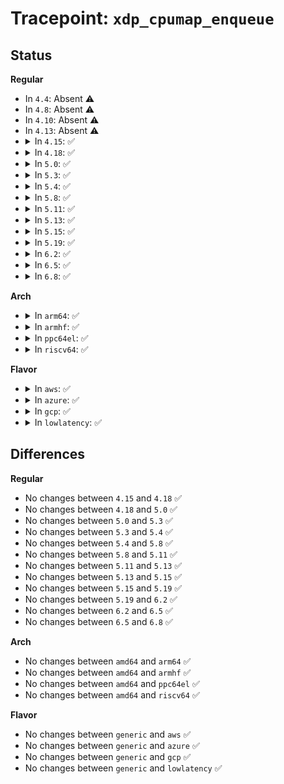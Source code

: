 # Tracepoint: <code>xdp_cpumap_enqueue</code>

## Status
<b>Regular</b>
<ul>
<li>
In <code>4.4</code>: Absent ⚠️
</li>
<li>
In <code>4.8</code>: Absent ⚠️
</li>
<li>
In <code>4.10</code>: Absent ⚠️
</li>
<li>
In <code>4.13</code>: Absent ⚠️
</li>
<li>
<details>
<summary>In <code>4.15</code>: ✅</summary>

Event:

```c
struct trace_event_raw_xdp_cpumap_enqueue {
    struct trace_entry ent;
    int map_id;
    u32 act;
    int cpu;
    unsigned int drops;
    unsigned int processed;
    int to_cpu;
    char __data[0];
};
```
Function:

```c
void trace_event_raw_event_xdp_cpumap_enqueue(void *__data, int map_id, unsigned int processed, unsigned int drops, int to_cpu);
```
</details>
</li>
<li>
<details>
<summary>In <code>4.18</code>: ✅</summary>

Event:

```c
struct trace_event_raw_xdp_cpumap_enqueue {
    struct trace_entry ent;
    int map_id;
    u32 act;
    int cpu;
    unsigned int drops;
    unsigned int processed;
    int to_cpu;
    char __data[0];
};
```
Function:

```c
void trace_event_raw_event_xdp_cpumap_enqueue(void *__data, int map_id, unsigned int processed, unsigned int drops, int to_cpu);
```
</details>
</li>
<li>
<details>
<summary>In <code>5.0</code>: ✅</summary>

Event:

```c
struct trace_event_raw_xdp_cpumap_enqueue {
    struct trace_entry ent;
    int map_id;
    u32 act;
    int cpu;
    unsigned int drops;
    unsigned int processed;
    int to_cpu;
    char __data[0];
};
```
Function:

```c
void trace_event_raw_event_xdp_cpumap_enqueue(void *__data, int map_id, unsigned int processed, unsigned int drops, int to_cpu);
```
</details>
</li>
<li>
<details>
<summary>In <code>5.3</code>: ✅</summary>

Event:

```c
struct trace_event_raw_xdp_cpumap_enqueue {
    struct trace_entry ent;
    int map_id;
    u32 act;
    int cpu;
    unsigned int drops;
    unsigned int processed;
    int to_cpu;
    char __data[0];
};
```
Function:

```c
void trace_event_raw_event_xdp_cpumap_enqueue(void *__data, int map_id, unsigned int processed, unsigned int drops, int to_cpu);
```
</details>
</li>
<li>
<details>
<summary>In <code>5.4</code>: ✅</summary>

Event:

```c
struct trace_event_raw_xdp_cpumap_enqueue {
    struct trace_entry ent;
    int map_id;
    u32 act;
    int cpu;
    unsigned int drops;
    unsigned int processed;
    int to_cpu;
    char __data[0];
};
```
Function:

```c
void trace_event_raw_event_xdp_cpumap_enqueue(void *__data, int map_id, unsigned int processed, unsigned int drops, int to_cpu);
```
</details>
</li>
<li>
<details>
<summary>In <code>5.8</code>: ✅</summary>

Event:

```c
struct trace_event_raw_xdp_cpumap_enqueue {
    struct trace_entry ent;
    int map_id;
    u32 act;
    int cpu;
    unsigned int drops;
    unsigned int processed;
    int to_cpu;
    char __data[0];
};
```
Function:

```c
void trace_event_raw_event_xdp_cpumap_enqueue(void *__data, int map_id, unsigned int processed, unsigned int drops, int to_cpu);
```
</details>
</li>
<li>
<details>
<summary>In <code>5.11</code>: ✅</summary>

Event:

```c
struct trace_event_raw_xdp_cpumap_enqueue {
    struct trace_entry ent;
    int map_id;
    u32 act;
    int cpu;
    unsigned int drops;
    unsigned int processed;
    int to_cpu;
    char __data[0];
};
```
Function:

```c
void trace_event_raw_event_xdp_cpumap_enqueue(void *__data, int map_id, unsigned int processed, unsigned int drops, int to_cpu);
```
</details>
</li>
<li>
<details>
<summary>In <code>5.13</code>: ✅</summary>

Event:

```c
struct trace_event_raw_xdp_cpumap_enqueue {
    struct trace_entry ent;
    int map_id;
    u32 act;
    int cpu;
    unsigned int drops;
    unsigned int processed;
    int to_cpu;
    char __data[0];
};
```
Function:

```c
void trace_event_raw_event_xdp_cpumap_enqueue(void *__data, int map_id, unsigned int processed, unsigned int drops, int to_cpu);
```
</details>
</li>
<li>
<details>
<summary>In <code>5.15</code>: ✅</summary>

Event:

```c
struct trace_event_raw_xdp_cpumap_enqueue {
    struct trace_entry ent;
    int map_id;
    u32 act;
    int cpu;
    unsigned int drops;
    unsigned int processed;
    int to_cpu;
    char __data[0];
};
```
Function:

```c
void trace_event_raw_event_xdp_cpumap_enqueue(void *__data, int map_id, unsigned int processed, unsigned int drops, int to_cpu);
```
</details>
</li>
<li>
<details>
<summary>In <code>5.19</code>: ✅</summary>

Event:

```c
struct trace_event_raw_xdp_cpumap_enqueue {
    struct trace_entry ent;
    int map_id;
    u32 act;
    int cpu;
    unsigned int drops;
    unsigned int processed;
    int to_cpu;
    char __data[0];
};
```
Function:

```c
void trace_event_raw_event_xdp_cpumap_enqueue(void *__data, int map_id, unsigned int processed, unsigned int drops, int to_cpu);
```
</details>
</li>
<li>
<details>
<summary>In <code>6.2</code>: ✅</summary>

Event:

```c
struct trace_event_raw_xdp_cpumap_enqueue {
    struct trace_entry ent;
    int map_id;
    u32 act;
    int cpu;
    unsigned int drops;
    unsigned int processed;
    int to_cpu;
    char __data[0];
};
```
Function:

```c
void trace_event_raw_event_xdp_cpumap_enqueue(void *__data, int map_id, unsigned int processed, unsigned int drops, int to_cpu);
```
</details>
</li>
<li>
<details>
<summary>In <code>6.5</code>: ✅</summary>

Event:

```c
struct trace_event_raw_xdp_cpumap_enqueue {
    struct trace_entry ent;
    int map_id;
    u32 act;
    int cpu;
    unsigned int drops;
    unsigned int processed;
    int to_cpu;
    char __data[0];
};
```
Function:

```c
void trace_event_raw_event_xdp_cpumap_enqueue(void *__data, int map_id, unsigned int processed, unsigned int drops, int to_cpu);
```
</details>
</li>
<li>
<details>
<summary>In <code>6.8</code>: ✅</summary>

Event:

```c
struct trace_event_raw_xdp_cpumap_enqueue {
    struct trace_entry ent;
    int map_id;
    u32 act;
    int cpu;
    unsigned int drops;
    unsigned int processed;
    int to_cpu;
    char __data[0];
};
```
Function:

```c
void trace_event_raw_event_xdp_cpumap_enqueue(void *__data, int map_id, unsigned int processed, unsigned int drops, int to_cpu);
```
</details>
</li>
</ul>
<b>Arch</b>
<ul>
<li>
<details>
<summary>In <code>arm64</code>: ✅</summary>

Event:

```c
struct trace_event_raw_xdp_cpumap_enqueue {
    struct trace_entry ent;
    int map_id;
    u32 act;
    int cpu;
    unsigned int drops;
    unsigned int processed;
    int to_cpu;
    char __data[0];
};
```
Function:

```c
void trace_event_raw_event_xdp_cpumap_enqueue(void *__data, int map_id, unsigned int processed, unsigned int drops, int to_cpu);
```
</details>
</li>
<li>
<details>
<summary>In <code>armhf</code>: ✅</summary>

Event:

```c
struct trace_event_raw_xdp_cpumap_enqueue {
    struct trace_entry ent;
    int map_id;
    u32 act;
    int cpu;
    unsigned int drops;
    unsigned int processed;
    int to_cpu;
    char __data[0];
};
```
Function:

```c
void trace_event_raw_event_xdp_cpumap_enqueue(void *__data, int map_id, unsigned int processed, unsigned int drops, int to_cpu);
```
</details>
</li>
<li>
<details>
<summary>In <code>ppc64el</code>: ✅</summary>

Event:

```c
struct trace_event_raw_xdp_cpumap_enqueue {
    struct trace_entry ent;
    int map_id;
    u32 act;
    int cpu;
    unsigned int drops;
    unsigned int processed;
    int to_cpu;
    char __data[0];
};
```
Function:

```c
void trace_event_raw_event_xdp_cpumap_enqueue(void *__data, int map_id, unsigned int processed, unsigned int drops, int to_cpu);
```
</details>
</li>
<li>
<details>
<summary>In <code>riscv64</code>: ✅</summary>

Event:

```c
struct trace_event_raw_xdp_cpumap_enqueue {
    struct trace_entry ent;
    int map_id;
    u32 act;
    int cpu;
    unsigned int drops;
    unsigned int processed;
    int to_cpu;
    char __data[0];
};
```
Function:

```c
void trace_event_raw_event_xdp_cpumap_enqueue(void *__data, int map_id, unsigned int processed, unsigned int drops, int to_cpu);
```
</details>
</li>
</ul>
<b>Flavor</b>
<ul>
<li>
<details>
<summary>In <code>aws</code>: ✅</summary>

Event:

```c
struct trace_event_raw_xdp_cpumap_enqueue {
    struct trace_entry ent;
    int map_id;
    u32 act;
    int cpu;
    unsigned int drops;
    unsigned int processed;
    int to_cpu;
    char __data[0];
};
```
Function:

```c
void trace_event_raw_event_xdp_cpumap_enqueue(void *__data, int map_id, unsigned int processed, unsigned int drops, int to_cpu);
```
</details>
</li>
<li>
<details>
<summary>In <code>azure</code>: ✅</summary>

Event:

```c
struct trace_event_raw_xdp_cpumap_enqueue {
    struct trace_entry ent;
    int map_id;
    u32 act;
    int cpu;
    unsigned int drops;
    unsigned int processed;
    int to_cpu;
    char __data[0];
};
```
Function:

```c
void trace_event_raw_event_xdp_cpumap_enqueue(void *__data, int map_id, unsigned int processed, unsigned int drops, int to_cpu);
```
</details>
</li>
<li>
<details>
<summary>In <code>gcp</code>: ✅</summary>

Event:

```c
struct trace_event_raw_xdp_cpumap_enqueue {
    struct trace_entry ent;
    int map_id;
    u32 act;
    int cpu;
    unsigned int drops;
    unsigned int processed;
    int to_cpu;
    char __data[0];
};
```
Function:

```c
void trace_event_raw_event_xdp_cpumap_enqueue(void *__data, int map_id, unsigned int processed, unsigned int drops, int to_cpu);
```
</details>
</li>
<li>
<details>
<summary>In <code>lowlatency</code>: ✅</summary>

Event:

```c
struct trace_event_raw_xdp_cpumap_enqueue {
    struct trace_entry ent;
    int map_id;
    u32 act;
    int cpu;
    unsigned int drops;
    unsigned int processed;
    int to_cpu;
    char __data[0];
};
```
Function:

```c
void trace_event_raw_event_xdp_cpumap_enqueue(void *__data, int map_id, unsigned int processed, unsigned int drops, int to_cpu);
```
</details>
</li>
</ul>

## Differences
<b>Regular</b>
<ul>
<li>
No changes between <code>4.15</code> and <code>4.18</code> ✅
</li>
<li>
No changes between <code>4.18</code> and <code>5.0</code> ✅
</li>
<li>
No changes between <code>5.0</code> and <code>5.3</code> ✅
</li>
<li>
No changes between <code>5.3</code> and <code>5.4</code> ✅
</li>
<li>
No changes between <code>5.4</code> and <code>5.8</code> ✅
</li>
<li>
No changes between <code>5.8</code> and <code>5.11</code> ✅
</li>
<li>
No changes between <code>5.11</code> and <code>5.13</code> ✅
</li>
<li>
No changes between <code>5.13</code> and <code>5.15</code> ✅
</li>
<li>
No changes between <code>5.15</code> and <code>5.19</code> ✅
</li>
<li>
No changes between <code>5.19</code> and <code>6.2</code> ✅
</li>
<li>
No changes between <code>6.2</code> and <code>6.5</code> ✅
</li>
<li>
No changes between <code>6.5</code> and <code>6.8</code> ✅
</li>
</ul>
<b>Arch</b>
<ul>
<li>
No changes between <code>amd64</code> and <code>arm64</code> ✅
</li>
<li>
No changes between <code>amd64</code> and <code>armhf</code> ✅
</li>
<li>
No changes between <code>amd64</code> and <code>ppc64el</code> ✅
</li>
<li>
No changes between <code>amd64</code> and <code>riscv64</code> ✅
</li>
</ul>
<b>Flavor</b>
<ul>
<li>
No changes between <code>generic</code> and <code>aws</code> ✅
</li>
<li>
No changes between <code>generic</code> and <code>azure</code> ✅
</li>
<li>
No changes between <code>generic</code> and <code>gcp</code> ✅
</li>
<li>
No changes between <code>generic</code> and <code>lowlatency</code> ✅
</li>
</ul>
